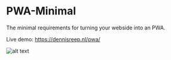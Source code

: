 # PWA-Minimal
The minimal requirements for turning your webside into an PWA.


Live demo: https://dennisreep.nl/pwa/


![alt text](https://dennisreep.nl/pwa/pwaresults.png)
